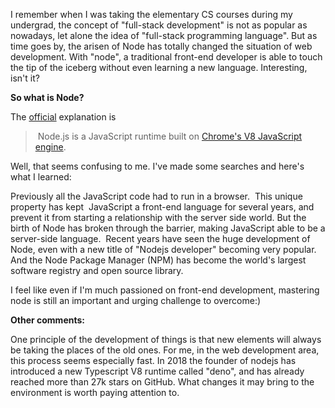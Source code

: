 I remember when I was taking the elementary CS courses during my undergrad, the concept of "full-stack development" is not as popular as nowadays, let alone the idea of "full-stack programming language". But as time goes by, the arisen of Node has totally changed the situation of web development. With "node", a traditional front-end developer is able to touch the tip of the iceberg without even learning a new language. Interesting, isn't it?

<strong>So what is Node? </strong>

The <a href="https://nodejs.org/en/">official</a> explanation is
<blockquote> Node.js is a JavaScript runtime built on <a href="https://developers.google.com/v8/">Chrome's V8 JavaScript engine</a>.</blockquote>
Well, that seems confusing to me. I've made some searches and here's what I learned:

Previously all the JavaScript code had to run in a browser.  This unique property has kept  JavaScript a front-end language for several years, and prevent it from starting a relationship with the server side world. But the birth of Node has broken through the barrier, making JavaScript able to be a server-side language.  Recent years have seen the huge development of Node, even with a new title of "Nodejs developer" becoming very popular. And the Node Package Manager (NPM) has become the world's largest software registry and open source library.

I feel like even if I'm much passioned on front-end development, mastering node is still an important and urging challenge to overcome:)

<strong>Other comments:</strong>

One principle of the development of things is that new elements will always be taking the places of the old ones. For me, in the web development area, this process seems especially fast. In 2018 the founder of nodejs has introduced a new Typescript V8 runtime called "deno", and has already reached more than 27k stars on GitHub. What changes it may bring to the environment is worth paying attention to.

&nbsp;